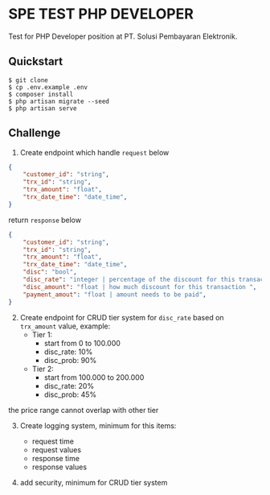 # SPE TEST PHP DEVELOPER
Test for PHP Developer position at PT. Solusi Pembayaran Elektronik.

## Quickstart
```
$ git clone
$ cp .env.example .env
$ composer install
$ php artisan migrate --seed
$ php artisan serve
```

## Challenge
1. Create endpoint which handle `request` below
```json
{
    "customer_id": "string",
    "trx_id": "string",
    "trx_amount": "float",
    "trx_date_time": "date_time",
}
```

return `response` below
```json
{
    "customer_id": "string",
    "trx_id": "string",
    "trx_amount": "float",
    "trx_date_time": "date_time",
    "disc": "bool",
    "disc_rate": "integer | percentage of the discount for this transaction",
    "disc_amount": "float | how much discount for this transaction ",
    "payment_amout": "float | amount needs to be paid",
}
```

2. Create endpoint for CRUD tier system for `disc_rate` based on `trx_amount` value, example:
   - Tier 1: 
     - start from 0 to 100.000
     - disc_rate: 10%
     - disc_prob: 90%
   - Tier 2: 
     - start from 100.000 to 200.000
     - disc_rate: 20%
     - disc_prob: 45%

the price range cannot overlap with other tier

3. Create logging system, minimum for this items:
   - request time
   - request values
   - response time
   - response values

4. add security, minimum for CRUD tier system